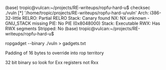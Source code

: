 (base) tropic@vulcan:~/projects/RE-writeups/ropfu-hard-u$ checksec ./vuln
[*] '/home/tropic/projects/RE-writeups/ropfu-hard-u/vuln'
    Arch:       i386-32-little
    RELRO:      Partial RELRO
    Stack:      Canary found
    NX:         NX unknown - GNU_STACK missing
    PIE:        No PIE (0x8048000)
    Stack:      Executable
    RWX:        Has RWX segments
    Stripped:   No
(base) tropic@vulcan:~/projects/RE-writeups/ropfu-hard-u$ 

ropgadget --binary ./vuln > gadgets.txt

Padding of 16 bytes to override into rop territory

32 bit binary so look for Exx registers not Rxx

